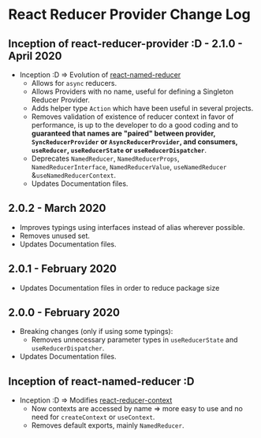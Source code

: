 # React Reducer Provider Change Log

## Inception of react-reducer-provider :D - 2.1.0 - April 2020

* Inception :D => Evolution of [react-named-reducer](https://www.npmjs.com/package/react-named-reducer)
  * Allows for `async` reducers.
  * Allows Providers with no name, useful for defining a Singleton Reducer Provider.
  * Adds helper type `Action` which have been useful in several projects.
  * Removes validation of existence of reducer context in favor of performance, is up to the developer to do a good coding and to **guaranteed that names are "paired" between provider, `SyncReducerProvider` or `AsyncReducerProvider`, and consumers, `useReducer`, `useReducerState` or `useReducerDispatcher`**.
  * Deprecates `NamedReducer`, `NamedReducerProps`, `NamedReducerInterface`, `NamedReducerValue`, `useNamedReducer` &`useNamedReducerContext`.
  * Updates Documentation files.

## 2.0.2 - March 2020

* Improves typings using interfaces instead of alias wherever possible.
* Removes unused set.
* Updates Documentation files.

## 2.0.1 - February 2020

* Updates Documentation files in order to reduce package size

## 2.0.0 - February 2020

* Breaking changes (only if using some typings):
  * Removes unnecessary parameter types in `useReducerState` and `useReducerDispatcher`.
* Updates Documentation files.

## Inception of react-named-reducer :D

* Inception :D => Modifies [react-reducer-context](https://www.npmjs.com/package/react-reducer-context)
  * Now contexts are accessed by name => more easy to use and no need for `createContext` or `useContext`.
  * Removes default exports, mainly `NamedReducer`.
